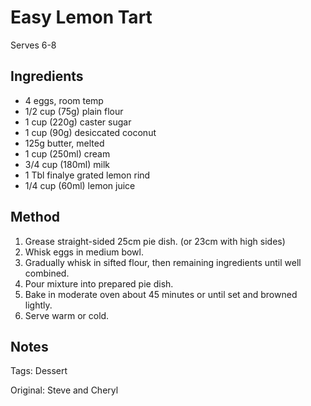 # Easy Lemon Tart

Serves 6-8

## Ingredients

* 4 eggs, room temp
* 1/2 cup (75g) plain flour
* 1 cup (220g) caster sugar
* 1 cup (90g) desiccated coconut
* 125g butter, melted
* 1 cup (250ml) cream
* 3/4 cup (180ml) milk
* 1 Tbl finalye grated lemon rind
* 1/4 cup (60ml) lemon juice

## Method

1. Grease straight-sided 25cm pie dish. (or 23cm with high sides)
2. Whisk eggs in medium bowl.
3. Gradually whisk in sifted flour, then remaining ingredients until well combined.
4. Pour mixture into prepared pie dish.
5. Bake in moderate oven about 45 minutes or until set and browned lightly.
6. Serve warm or cold.

## Notes

Tags: Dessert

Original: Steve and Cheryl